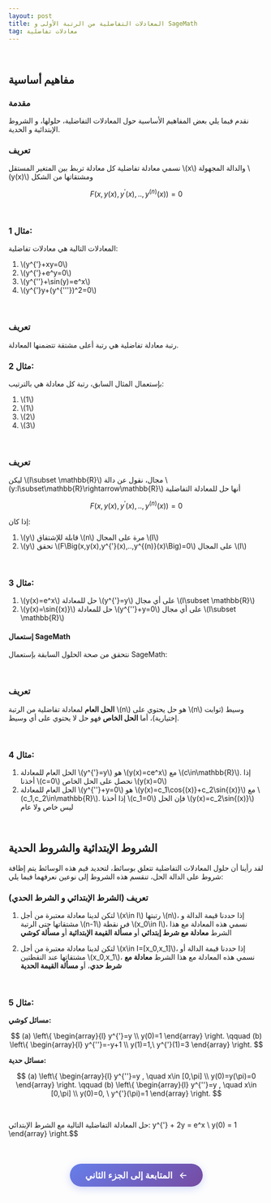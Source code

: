 ```yaml
---
layout: post
title: المعادلات التفاضلية من الرتبة الأولى و SageMath
tag: معادلات تفاضلية
---
```


<br>

## مفاهيم أساسية

### مقدمة

نقدم فيما يلي بعض المفاهيم الأساسية حول المعادلات التفاضلية، حلولها، و الشروط الإبتدائية و الحدية.

### تعريف

نسمي معادلة تفاضلیة كل معادلة تربط بین المتغیر المستقل \\(x\\) والدالة المجھولة \\(y(x)\\) ومشتقاتھا من الشكل

$$F\Big(x,y(x),y^{'}(x),..,y^{(n)}(x)\Big)=0$$

<br>

### مثال 1:

المعادلات التالية هي معادلات تفاضلية:

1. \\(y^{'}+xy=0\\)
2. \\(y^{'}+e^y=0\\)
3. \\(y^{''}+\sin(y)=e^x\\)
4. \\(y^{'}y+(y^{'''})^2=0\\)

<br>

### تعريف

رتبة معادلة تفاضلیة ھي رتبة أعلى مشتقة تتضمنھا المعادلة.

### مثال 2:

بإستعمال المثال السابق، رتبة كل معادلة هي بالترتيب:

1. \\(1\\)
2. \\(1\\)
3. \\(2\\)
4. \\(3\\)

<br>

### تعريف

ليكن \\(I\subset \mathbb{R}\\) مجال، نقول عن دالة \\(y:I\subset\mathbb{R}\rightarrow\mathbb{R}\\) أنها حل للمعادلة التفاضلية 

$$F\Big(x,y(x),y^{'}(x),..,y^{(n)}(x)\Big)=0$$

إذا كان:

1. \\(y\\) قابلة للإشتقاق \\(n\\) مرة على المجال \\(I\\)
2. \\(y\\) تحقق \\(F\Big(x,y(x),y^{'}(x),..,y^{(n)}(x)\Big)=0\\) على المجال \\(I\\)

<br>

### مثال 3:

1. \\(y(x)=e^x\\) حل للمعادلة \\(y^{'}=y\\) على أي مجال \\(I\subset \mathbb{R}\\)
2. \\(y(x)=\sin{(x)}\\) حل للمعادلة \\(y^{''}+y=0\\) على أي مجال \\(I\subset \mathbb{R}\\)

#### إستعمال SageMath

نتحقق من صحة الحلول السابقة بإستعمال SageMath:

<div class="sage">
  <script type="text/x-sage">
x = var("x")
y = function('y')(x)

# التحقق من الحل الأول
y1 = exp(x)
eq1 = diff(y1, x) - y1
print("للمعادلة y' = y:")
print("الحل المقترح:", y1)
print("التحقق:", eq1.simplify())

print("\n" + "="*30 + "\n")

# التحقق من الحل الثاني  
y2 = sin(x)
eq2 = diff(y2, x, 2) + y2
print("للمعادلة y'' + y = 0:")
print("الحل المقترح:", y2)
print("التحقق:", eq2.simplify())
  </script>
</div>

<br>

### تعريف

**الحل العام** لمعادلة تفاضلية من الرتبة \\(n\\) هو حل يحتوي على \\(n\\) وسيط (ثوابت إختيارية)، أما **الحل الخاص** فهو حل لا يحتوي على أي وسيط.

<br>

### مثال 4:

1. الحل العام للمعادلة \\(y^{'}=y\\) هو \\(y(x)=ce^x\\) مع \\(c\in\mathbb{R}\\). إذا أخذنا \\(c=0\\) نحصل على الحل الخاص \\(y(x)=0\\)
2. الحل العام للمعادلة \\(y^{''}+y=0\\) هو \\(y(x)=c_1\cos{(x)}+c_2\sin{(x)}\\) مع \\(c_1,c_2\in\mathbb{R}\\). إذا أخذنا \\(c_1=0\\) فإن الحل \\(y(x)=c_2\sin{(x)}\\) ليس خاص ولا عام

<br>

## الشروط الإبتدائية والشروط الحدية

لقد رأينا أن حلول المعادلات التفاضلية تتعلق بوسائط، لتحديد قيم هذه الوسائط يتم إظافة شروط على الدالة الحل، تنقسم هذه الشروط إلى نوعين نعرفهما فيما يلي:

### تعريف (الشرط الإبتدائي و الشرط الحدي)

1. لتكن لدينا معادلة معتبرة من أجل \\(x\in I\\) رتبتها \\(n\\)، إذا حددنا قيمة الدالة و مشتقاتها حتى الرتبة \\(n-1\\) في نقطة \\(x_0\in I\\)، نسمي هذه المعادلة مع هذا الشرط **معادلة مع شرط إبتدائي** أو **مسألة القيمة الإبتدائية** أو **مسألة كوشي**

2. لتكن لدينا معادلة معتبرة من أجل \\(x\in I=[x_0,x_1]\\)، إذا حددنا قيمة الدالة أو مشتقاتها عند النقطتين \\(x_0,x_1\\)، نسمي هذه المعادلة مع هذا الشرط **معادلة مع شرط حدي**، أو **مسألة القيمة الحدية**

<br>

### مثال 5:

**مسائل كوشي:**

$$
(a) \left\{ \begin{array}{l}
y^{'}=y \\
y(0)=1
\end{array} \right.
\qquad
(b) \left\{ \begin{array}{l}
y^{''}=-y+1 \\
y(1)=1,\ y^{'}(1)=3
\end{array} \right.
$$

**مسائل حدية:**

$$
(a) \left\{ \begin{array}{l}
y^{''}=y , \quad x\in [0,\pi] \\
y(0)=y(\pi)=0
\end{array} \right.
\qquad
(b) \left\{ \begin{array}{l}
y^{''}=y , \quad x\in [0,\pi] \\
y(0)=0, \ y^{'}(\pi)=1
\end{array} \right.
$$

<br>


حل المعادلة التفاضلية التالية مع الشرط الإبتدائي:
y^{'} + 2y = e^x \\
y(0) = 1
\end{array} \right.$$

<div class="sage">
  <script type="text/x-sage">
x = var("x")
y = function('y')(x)

# تعريف المعادلة
eq = diff(y,x) + 2*y == exp(x)

print("المعادلة مع الشرط الإبتدائي:")
print("y' + 2y = e^x")
print("y(0) = 1")

# حل المعادلة مع الشرط الإبتدائي
solution = desolve(eq, y, ics=[0, 1])

print("\nالحل:")
%display latex
solution

# رسم الحل
plot_solution = plot(solution, (x, -2, 3), color='blue', thickness=2, 
                    title='حل المعادلة التفاضلية')
plot_solution.show()
  </script>
</div>

<br>

<style>
.continue-btn {
    background: linear-gradient(135deg, #667eea, #764ba2);
    color: white;
    border: none;
    padding: 12px 30px;
    border-radius: 25px;
    font-size: 1.1rem;
    font-weight: 600;
    cursor: pointer;
    transition: all 0.3s ease;
    box-shadow: 0 4px 15px rgba(102, 126, 234, 0.3);
    text-decoration: none;
    display: inline-block;
    margin: 20px 0;
}

.continue-btn:hover {
    transform: translateY(-2px);
    box-shadow: 0 6px 20px rgba(102, 126, 234, 0.4);
}

.continue-btn .arrow {
    margin-left: 8px;
    transition: transform 0.3s ease;
}

.continue-btn:hover .arrow {
    transform: translateX(3px);
}
</style>

<div style="text-align: center;">
    <a href="#" class="continue-btn">
        المتابعة إلى الجزء الثاني <span class="arrow">←</span>
    </a>
</div>

